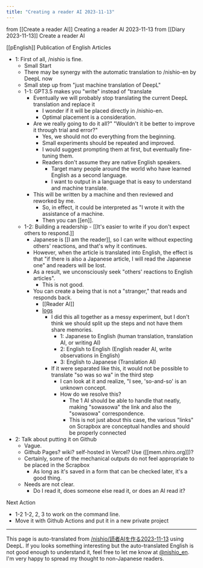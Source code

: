 ```yaml
---
title: "Creating a reader AI 2023-11-13"
---
```


from  [[Create a reader AI]]
Creating a reader AI 2023-11-13
from  [[Diary 2023-11-13]]
Create a reader AI

[[pEnglish]]
Publication of English Articles
- 1: First of all, /nishio is fine.
    - Small Start
    - There may be synergy with the automatic translation to /nishio-en by DeepL now
    - Small step up from "just machine translation of DeepL"
    - 1-1: GPT3.5 makes you "write" instead of "translate
        - Eventually we will probably stop translating the current DeepL translation and replace it
            - I wonder if it will be placed directly in /nishio-en.
            - Optimal placement is a consideration.
        - Are we really going to do it all?" "Wouldn't it be better to improve it through trial and error?"
            - Yes, we should not do everything from the beginning.
            - Small experiments should be repeated and improved.
            - I would suggest prompting them at first, but eventually fine-tuning them.
            - Readers don't assume they are native English speakers.
                - Target many people around the world who have learned English as a second language.
                - I want to output in a language that is easy to understand and machine translate.
        - This will be written by a machine and then reviewed and reworked by me.
            - So, in effect, it could be interpreted as "I wrote it with the assistance of a machine.
            - Then you can [[en]].
    - 1-2: Building a readership
            - [[It's easier to write if you don't expect others to respond.]]
        - Japanese is [[I am the reader]], so I can write without expecting others' reactions, and that's why it continues.
        - However, when the article is translated into English, the effect is that "if there is also a Japanese article, I will read the Japanese one" and readers will be lost.
        - As a result, we unconsciously seek "others' reactions to English articles".
            - This is not good.
        - You can create a being that is not a "stranger," that reads and responds back.
            - [[Reader AI]]
            - [logs](https://chat.openai.com/share/ecd22898-b6cb-4a16-ad96-c578e946e3b3)
                - I did this all together as a messy experiment, but I don't think we should split up the steps and not have them share memories.
                    - 1: Japanese to English (human translation, translation AI, or writing AI)
                    - 2: English to English (English reader AI, write observations in English)
                    - 3: English to Japanese (Translation AI)
                - If it were separated like this, it would not be possible to translate "so was so wa" in the third step
                    - I can look at it and realize, "I see, 'so-and-so' is an unknown concept.
                    - How do we resolve this?
                        - The 1 AI should be able to handle that neatly, making "sowasowa" the link and also the "sowasowa" correspondence.
                        - This is not just about this case, the various "links" on Scrapbox are conceptual handles and should be properly connected
- 2: Talk about putting it on Github
    - Vague.
    - Github Pages? wiki? self-hosted in Vercel? Use ([[mem.nhiro.org]])?
    - Certainly, some of the mechanical outputs do not feel appropriate to be placed in the Scrapbox
        - As long as it's saved in a form that can be checked later, it's a good thing.
    - Needs are not clear.
        - Do I read it, does someone else read it, or does an AI read it?

Next Action
- 1-2 1-2, 2, 3 to work on the command line.
- Move it with Github Actions and put it in a new private project


---
This page is auto-translated from [/nishio/読者AIを作る2023-11-13](https://scrapbox.io/nishio/読者AIを作る2023-11-13) using DeepL. If you looks something interesting but the auto-translated English is not good enough to understand it, feel free to let me know at [@nishio_en](https://twitter.com/nishio_en). I'm very happy to spread my thought to non-Japanese readers.